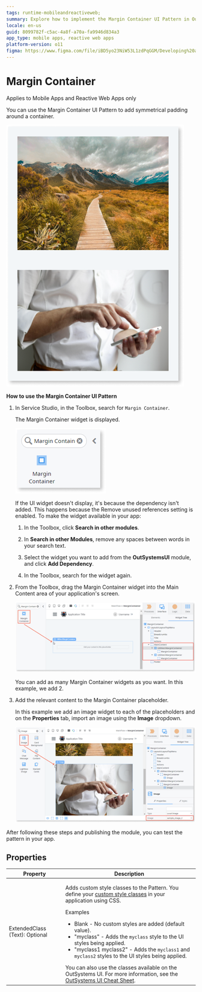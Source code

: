 ```yaml
---
tags: runtime-mobileandreactiveweb;  
summary: Explore how to implement the Margin Container UI Pattern in OutSystems 11 (O11) for adding symmetrical padding in Mobile and Reactive Web Apps.
locale: en-us
guid: 8099782f-c5ac-4a8f-a70a-fa9946d834a3
app_type: mobile apps, reactive web apps
platform-version: o11
figma: https://www.figma.com/file/iBD5yo23NiW53L1zdPqGGM/Developing%20an%20Application?node-id=218:95
---
```


# Margin Container

<div class="info" markdown="1">

Applies to Mobile Apps and Reactive Web Apps only

</div>

You can use the Margin Container UI Pattern to add symmetrical padding around a container.

![Screenshot of an example using the Margin Container UI Pattern in Service Studio](images/margincontainer-1-ss.png "Margin Container Example")

**How to use the Margin Container UI Pattern**

1. In Service Studio, in the Toolbox, search for `Margin Container`.

    The Margin Container widget is displayed.

    ![Screenshot showing the Margin Container widget in the Service Studio Toolbox](images/margincontainer-2-ss.png "Margin Container Widget in Toolbox")

    If the UI widget doesn't display, it's because the dependency isn't added. This happens because the Remove unused references setting is enabled. To make the widget available in your app:

    1. In the Toolbox, click **Search in other modules**.

    1. In **Search in other Modules**, remove any spaces between words in your search text.
    
    1. Select the widget you want to add from the **OutSystemsUI** module, and click **Add Dependency**. 
    
    1. In the Toolbox, search for the widget again.

1. From the Toolbox, drag the Margin Container widget into the Main Content area of your application's screen.

    ![Screenshot of dragging the Margin Container widget into the Main Content area in Service Studio](images/margincontainer-3-ss.png "Dragging Margin Container Widget")

    You can add as many Margin Container widgets as you want. In this example, we add 2.

1. Add the relevant content to the Margin Container placeholder.

    In this example we add an image widget to each of the placeholders and on the **Properties** tab, import an image using the **Image** dropdown.

    ![Screenshot demonstrating how to add content to the Margin Container placeholders in Service Studio](images/margincontainer-4-ss.png "Adding Content to Margin Container")

After following these steps and publishing the module, you can test the pattern in your app.

## Properties

| Property | Description |
|---|---|
| ExtendedClass (Text): Optional | <p>Adds custom style classes to the Pattern. You define your [custom style classes](../../../look-feel/css.md) in your application using CSS.</p> <p>Examples <ul><li>Blank - No custom styles are added (default value).</li><li>"myclass" - Adds the ``myclass`` style to the UI styles being applied.</li><li>"myclass1 myclass2" - Adds the ``myclass1`` and ``myclass2`` styles to the UI styles being applied.</li></ul></p>You can also use the classes available on the OutSystems UI. For more information, see the [OutSystems UI Cheat Sheet](https://outsystemsui.outsystems.com/OutSystemsUIWebsite/CheatSheet). |
